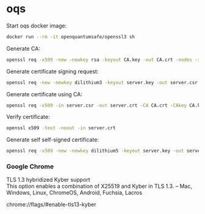 # oqs


Start oqs docker image:
```bash
docker run --rm -it openquantumsafe/openssl3 sh
```

Generate CA:
```bash
openssl req -x509 -new -newkey rsa -keyout CA.key -out CA.crt -nodes -subj "/CN=Post-Quantum CA" -days 365
```

Generate certificate signing request:
```bash
openssl req -new -newkey dilithium3 -keyout server.key -out server.csr -nodes -subj "/CA=localhost" -addext "subjectAltName = DNS:localhost"
```

Generate certificate using CA:
```bash
openssl req -x509 -in server.csr -out server.crt -CA CA.crt -CAkey CA.key -days 365 -copy_extensions copy
```

Verify certificate:
```bash
openssl x509 -text -noout -in server.crt
```

Generate self self-signed certificate:
```bash
openssl req -x509 -new -newkey dilithium5 -keyout server.key -out server.crt -nodes -days 365 -subj "/CN=Post-Quantum CA"
```


### Google Chrome

TLS 1.3 hybridized Kyber support \
This option enables a combination of X25519 and Kyber in TLS 1.3. – Mac, Windows, Linux, ChromeOS, Android, Fuchsia, Lacros

chrome://flags/#enable-tls13-kyber




